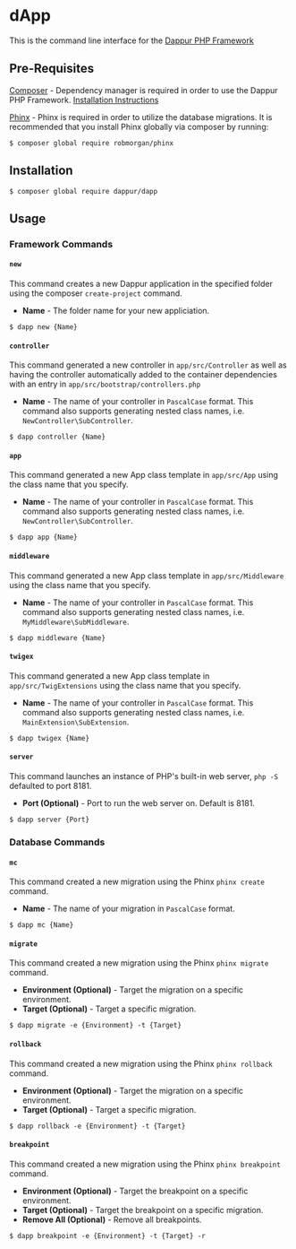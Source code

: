 # dApp

This is the command line interface for the [Dappur PHP Framework](https://github.com/dappur/framework)

## Pre-Requisites
[Composer](https://getcomposer.org/) - Dependency manager is required in order to use the Dappur PHP Framework.  [Installation Instructions](https://getcomposer.org/doc/00-intro.md)

[Phinx](https://phinx.org/) - Phinx is required in order to utilize the database migrations.  It is recommended that you install Phinx globally via composer by running:

    $ composer global require robmorgan/phinx

## Installation

    $ composer global require dappur/dapp

## Usage
### Framework Commands
#### `new`
This command creates a new Dappur application in the specified folder using the composer `create-project` command.
- **Name** - The folder name for your new appliciation.
```
$ dapp new {Name}
```

#### `controller`
This command generated a new controller in `app/src/Controller` as well as having the controller automatically added to the container dependencies with an entry in `app/src/bootstrap/controllers.php`
- **Name** - The name of your controller in `PascalCase` format.  This command also supports generating nested class names, i.e. `NewController\SubController`.
```
$ dapp controller {Name}
```

#### `app`
This command generated a new App class template in `app/src/App` using the class name that you specify.
- **Name** - The name of your controller in `PascalCase` format.  This command also supports generating nested class names, i.e. `NewController\SubController`.
```
$ dapp app {Name}
```

#### `middleware`
This command generated a new App class template in `app/src/Middleware` using the class name that you specify.
- **Name** - The name of your controller in `PascalCase` format.  This command also supports generating nested class names, i.e. `MyMiddleware\SubMiddleware`.
```
$ dapp middleware {Name}
```

#### `twigex`
This command generated a new App class template in `app/src/TwigExtensions` using the class name that you specify.
- **Name** - The name of your controller in `PascalCase` format.  This command also supports generating nested class names, i.e. `MainExtension\SubExtension`.
```
$ dapp twigex {Name}
```

#### `server`
This command launches an instance of PHP's built-in web server, `php -S` defaulted to port 8181.
- **Port (Optional)** - Port to run the web server on.  Default is 8181.
```
$ dapp server {Port}
```

### Database Commands
#### `mc`
This command created a new migration using the Phinx `phinx create` command.
- **Name** - The name of your migration in `PascalCase` format.
```
$ dapp mc {Name}
```

#### `migrate`
This command created a new migration using the Phinx `phinx migrate` command.
- **Environment (Optional)** - Target the migration on a specific environment.
- **Target (Optional)** - Target a specific migration.
```
$ dapp migrate -e {Environment} -t {Target}
```

#### `rollback`
This command created a new migration using the Phinx `phinx rollback` command.
- **Environment (Optional)** - Target the migration on a specific environment.
- **Target (Optional)** - Target a specific migration.
```
$ dapp rollback -e {Environment} -t {Target}
```

#### `breakpoint`
This command created a new migration using the Phinx `phinx breakpoint` command.
- **Environment (Optional)** - Target the breakpoint on a specific environment.
- **Target (Optional)** - Target the breakpoint on a specific migration.
- **Remove All (Optional)** - Remove all breakpoints.
```
$ dapp breakpoint -e {Environment} -t {Target} -r
```